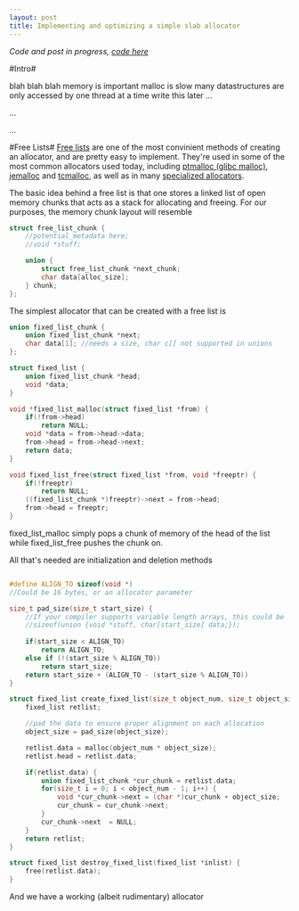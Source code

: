 ```yaml
---
layout: post
title: Implementing and optimizing a simple slab allocator
---
```


*Code and post in progress, [code here](github.com/schets/fast_alloc)*

#Intro#

blah blah blah memory is important malloc is slow many datastructures are only accessed by one thread at a time write this later ...

...

...

#Free Lists#
[Free lists](https://en.wikipedia.org/wiki/Free_list) are one of the most convinient methods of creating an allocator, and are pretty easy to implement. They're used in some of the most common allocators used today, including [ptmalloc (glibc malloc)](http://code.woboq.org/userspace/glibc/malloc), [jemalloc](http://www.canonware.com/jemalloc/) and [tcmalloc](http://goog-perftools.sourceforge.net/doc/tcmalloc.html), as well as in many [specialized allocators](http://gameprogrammingpatterns.com/object-pool.html).

The basic idea behind a free list is that one stores a linked list of open memory chunks that acts as a stack for allocating and freeing. For our purposes, the memory chunk layout will resemble

```C
struct free_list_chunk {
    //potential_metadata here;
    //void *stuff;

    union {
        struct free_list_chunk *next_chunk;
        char data[alloc_size];
    } chunk;
};
```

The simplest allocator that can be created with a free list is

```C
union fixed_list_chunk {
    union fixed_list_chunk *next;
    char data[1]; //needs a size, char c[] not supported in unions
};

struct fixed_list {
    union fixed_list_chunk *head;
    void *data;
}

void *fixed_list_malloc(struct fixed_list *from) {
    if(!from->head)
        return NULL;
    void *data = from->head->data;
    from->head = from->head->next;
    return data;
}

void fixed_list_free(struct fixed_list *from, void *freeptr) {
    if(!freeptr)
        return NULL;
    ((fixed_list_chunk *)freeptr)->next = from->head;
    from->head = freeptr;
}
```

fixed_list_malloc simply pops a chunk of memory of the head of the list while fixed_list_free pushes the chunk on.

All that's needed are initialization and deletion methods

```C

#define ALIGN_TO sizeof(void *)
//Could be 16 bytes, or an allocator parameter

size_t pad_size(size_t start_size) {
    //If your compiler supports variable length arrays, this could be
    //sizeof(union {void *stuff, char[start_size] data;});
    
    if(start_size < ALIGN_TO)
        return ALIGN_TO;
    else if (!(start_size % ALIGN_TO))
        return start_size;
    return start_size + (ALIGN_TO - (start_size % ALIGN_TO))
}

struct fixed_list create_fixed_list(size_t object_num, size_t object_size) {
    fixed_list retlist;

    //pad the data to ensure proper alignment on each allocation
    object_size = pad_size(object_size);

    retlist.data = malloc(object_num * object_size);
    retlist.head = retlist.data;

    if(retlist.data) {
        union fixed_list_chunk *cur_chunk = retlist.data;
        for(size_t i = 0; i < object_num - 1; i++) {
            void *cur_chunk->next = (char *)cur_chunk + object_size;
            cur_chunk = cur_chunk->next;
        }
        cur_chunk->next  = NULL;
    }
    return retlist;
}

struct fixed_list destroy_fixed_list(fixed_list *inlist) {
    free(retlist.data);
}

```

And we have a working (albeit rudimentary) allocator
